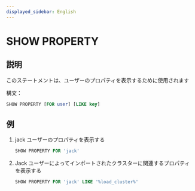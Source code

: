 ```yaml
---
displayed_sidebar: English
---
```


# SHOW PROPERTY

## 説明

このステートメントは、ユーザーのプロパティを表示するために使用されます

構文：

```sql
SHOW PROPERTY [FOR user] [LIKE key]
```

## 例

1. jack ユーザーのプロパティを表示する

    ```sql
    SHOW PROPERTY FOR 'jack'
    ```

2. Jack ユーザーによってインポートされたクラスターに関連するプロパティを表示する

    ```sql
    SHOW PROPERTY FOR 'jack' LIKE '%load_cluster%'
    ```

